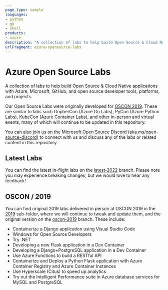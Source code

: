 ```yaml
---
page_type: sample
languages:
- python
- go
- shell
products:
- azure
description: "A collection of labs to help build Open Source & Cloud Native applications with Azure, Microsoft, GitHub, and open source developer tools, platforms, and projects."
urlFragment: azure-opensource-labs
---
```


# Azure Open Source Labs

A collection of labs to help build Open Source & Cloud Native applications with Azure, Microsoft, GitHub, and open source developer tools, platforms, and projects.

Our Open Source Labs were originally developed for [OSCON 2019](https://en.wikipedia.org/wiki/O%27Reilly_Open_Source_Convention). These are similar to labs such GopherCon (Azure Go Labs), PyCon (Azure Python Labs), KubeCon (Azure Container Labs), and other in-person and virtual events, many of which will continue to be updated in this repository.

You can also join us on the [Microsoft Open Source Discord (aka.ms/open-source-discord)](https://aka.ms/open-source-discord) to connect with us and discuss any of the labs or related content in this repository.

## Latest Labs

You can find the latest in-flight labs on the [latest-2022](https://github.com/Azure-Samples/azure-opensource-labs/tree/latest-2022) branch. Please note you may experience breaking changes, but we would love to hear any feedback!


## OSCON / 2019

You can find original 2019 labs delivered in person at OSCON 2019 in the [2019](2019/#azure-open-source-labs-oscon-2019) sub-folder, where we will continue to tweak and update them, and the original version on the [oscon-2019](https://github.com/Azure-Samples/azure-opensource-labs/tree/oscon-2019) branch. These include:

- Containerize a Django application using Visual Studio Code
- Windows for Open Source Developers
- Try .NET
- Developing a new Flask application in a Dev Container
- Developing a Django+PostgreSQL application in a Dev Container
- Use Azure Functions to build a RESTful API
- Containerize and Deploy a Python Flask application with Azure Container Registry and Azure Container Instances
- Use Hyperscale (Citus) to speed up analytics
- Try out the Intelligent Performance suite in Azure database services for MySQL and PostgreSQL
